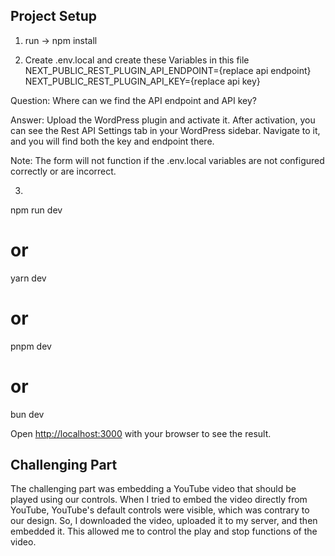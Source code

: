 ## Project Setup

1) run -> npm install


2) Create .env.local and create these Variables in this file
NEXT_PUBLIC_REST_PLUGIN_API_ENDPOINT={replace api endpoint}
NEXT_PUBLIC_REST_PLUGIN_API_KEY={replace api key}

Question:
Where can we find the API endpoint and API key?

Answer:
Upload the WordPress plugin and activate it. After activation, you can see the Rest API Settings tab in your WordPress sidebar. Navigate to it, and you will find both the key and endpoint there.

Note:
The form will not function if the .env.local variables are not configured correctly or are incorrect.


3) 
npm run dev
# or
yarn dev
# or
pnpm dev
# or
bun dev

Open [http://localhost:3000](http://localhost:3000) with your browser to see the result.


## Challenging Part

The challenging part was embedding a YouTube video that should be played using our controls. When I tried to embed the video directly from YouTube, YouTube's default controls were visible, which was contrary to our design. So, I downloaded the video, uploaded it to my server, and then embedded it. This allowed me to control the play and stop functions of the video.

